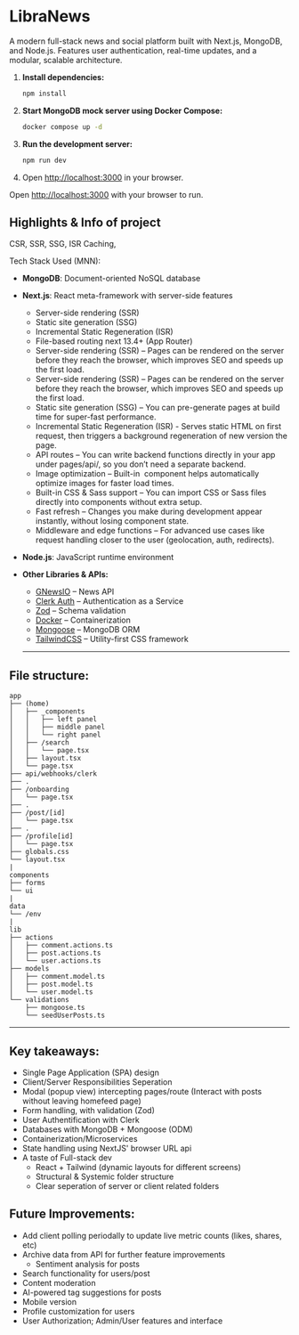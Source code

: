 # LibraNews

A modern full-stack news and social platform built with Next.js, MongoDB, and Node.js. Features user authentication, real-time updates, and a modular, scalable architecture.


1. **Install dependencies:**
   ```bash
   npm install
   ```
2. **Start MongoDB mock server using Docker Compose:**
   ```bash
   docker compose up -d
   ```
3. **Run the development server:**
   ```bash
   npm run dev
   ```
4. Open [http://localhost:3000](http://localhost:3000) in your browser.


Open [http://localhost:3000](http://localhost:3000) with your browser to run.

## Highlights & Info of project

CSR, SSR, SSG, ISR
Caching,

Tech Stack Used (MNN):

- **MongoDB**: Document-oriented NoSQL database

- **Next.js**: React meta-framework with server-side features
    - Server-side rendering (SSR)
    - Static site generation (SSG)
    - Incremental Static Regeneration (ISR)
    - File-based routing next 13.4+ (App Router)
    - Server-side rendering (SSR) – Pages can be rendered on the server before they reach the browser, which improves SEO and speeds up the first load.
    - Server-side rendering (SSR) – Pages can be rendered on the server before they reach the browser, which improves SEO and speeds up the first load.
    - Static site generation (SSG) – You can pre-generate pages at build time for super-fast performance.
    - Incremental Static Regeneration (ISR) - Serves static HTML on first request, then triggers a background regeneration of new version the page.
    - API routes – You can write backend functions directly in your app under pages/api/, so you don’t need a separate backend.
    - Image optimization – Built-in <Image /> component helps automatically optimize images for faster load times.
    - Built-in CSS & Sass support – You can import CSS or Sass files directly into components without extra setup.
    - Fast refresh – Changes you make during development appear instantly, without losing component state.
    - Middleware and edge functions – For advanced use cases like request handling closer to the user (geolocation, auth, redirects).

- **Node.js**: JavaScript runtime environment

- **Other Libraries & APIs:**
  - [GNewsIO](https://gnews.io/) – News API
  - [Clerk Auth](https://clerk.com/) – Authentication as a Service
  - [Zod](https://zod.dev/) – Schema validation
  - [Docker](https://www.docker.com/) – Containerization
  - [Mongoose](https://mongoosejs.com/) – MongoDB ORM
  - [TailwindCSS](https://tailwindcss.com/) – Utility-first CSS framework
  
  ---

## File structure:

```
app
├── (home)
│   ├── _components
│   │   ├── left panel
│   │   ├── middle panel
│   │   └── right panel
│   ├── /search
│   │   └── page.tsx
│   ├── layout.tsx
│   └── page.tsx
├── api/webhooks/clerk
├── .
├── /onboarding
│   └── page.tsx
├── .
├── /post/[id]
│   └── page.tsx
├── .
├── /profile[id]
│   └── page.tsx
├── globals.css
└── layout.tsx
|
components
├── forms
└── ui
|
data
└── /env
|
lib
├── actions
│   ├── comment.actions.ts
│   ├── post.actions.ts
│   └── user.actions.ts
├── models
│   ├── comment.model.ts
│   ├── post.model.ts
│   └── user.model.ts
└── validations
    ├── mongoose.ts
    └── seedUserPosts.ts
```
---

## Key takeaways:

- Single Page Application (SPA) design
- Client/Server Responsibilities Seperation
- Modal (popup view) intercepting pages/route (Interact with posts without leaving homefeed page)
- Form handling, with validation (Zod)
- User Authentification with Clerk
- Databases with MongoDB + Mongoose (ODM)
- Containerization/Microservices
- State handling using NextJS' browser URL api
- A taste of Full-stack dev
    - React + Tailwind (dynamic layouts for different screens)
    - Structural & Systemic folder structure
    - Clear seperation of server or client related folders

## Future Improvements:

- Add client polling periodally to update live metric counts (likes, shares, etc)
- Archive data from API for further feature improvements
    - Sentiment analysis for posts
- Search functionality for users/post
- Content moderation
- AI-powered tag suggestions for posts
- Mobile version
- Profile customization for users
- User Authorization; Admin/User features and interface
